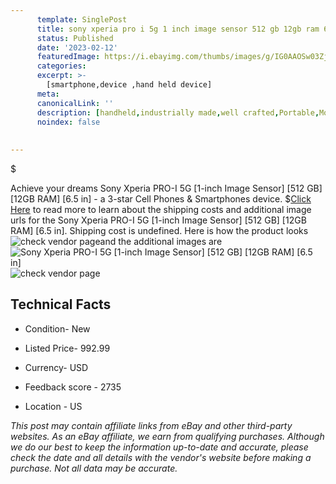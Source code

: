 ```yaml
---
      template: SinglePost
      title: sony xperia pro i 5g 1 inch image sensor 512 gb 12gb ram 6 5 in 
      status: Published
      date: '2023-02-12'
      featuredImage: https://i.ebayimg.com/thumbs/images/g/IG0AAOSw03ZjrbYt/s-l225.jpg
      categories: 
      excerpt: >-
        [smartphone,device ,hand held device]
      meta:
      canonicalLink: ''
      description: [handheld,industrially made,well crafted,Portable,Mobile,Compact,Convenient,Lightweight,Maneuverable,Man-portable,Miniature,Carriable,Hand-held,Light,Holdable,Transportable,Mobile device,Pocket-sized,On-the-go,Wireless,Cordless,Compact size,Convenient size, smartphone,device ,hand held device]
      noindex: false
      
        
---
```

$

Achieve your dreams Sony Xperia PRO-I 5G [1-inch Image Sensor] [512 GB] [12GB RAM] [6.5 in] - a 3-star Cell Phones & Smartphones device.
$[Click Here](https://www.ebay.com/itm/234831502732?hash=item36ad0c5d8c%3Ag%3AIG0AAOSw03ZjrbYt&mkevt=1&mkcid=1&mkrid=711-53200-19255-0&campid=%253CePNCampaignId%253E&customid=%253CreferenceId%253E&toolid=10049) to read more to learn about the shipping costs and additional image urls for the Sony Xperia PRO-I 5G [1-inch Image Sensor] [512 GB] [12GB RAM] [6.5 in]. Shipping cost is undefined. Here is how the product looks ![check vendor page](https://i.ebayimg.com/thumbs/images/g/IG0AAOSw03ZjrbYt/s-l225.jpg)and the additional images are![Sony Xperia PRO-I 5G [1-inch Image Sensor] [512 GB] [12GB RAM] [6.5 in]](https://i.ebayimg.com/images/g/IG0AAOSw03ZjrbYt/s-l960.jpg)![check vendor page](https://origin-galleryplus.ebayimg.com/ws/web/234831502732_2_0_1/225x225.jpg,https://origin-galleryplus.ebayimg.com/ws/web/234831502732_3_0_1/225x225.jpg,https://origin-galleryplus.ebayimg.com/ws/web/234831502732_4_0_1/225x225.jpg,https://origin-galleryplus.ebayimg.com/ws/web/234831502732_5_0_1/225x225.jpg,https://origin-galleryplus.ebayimg.com/ws/web/234831502732_6_0_1/225x225.jpg,https://origin-galleryplus.ebayimg.com/ws/web/234831502732_7_0_1/225x225.jpg,https://origin-galleryplus.ebayimg.com/ws/web/234831502732_8_0_1/225x225.jpg,https://origin-galleryplus.ebayimg.com/ws/web/234831502732_9_0_1/225x225.jpg,https://origin-galleryplus.ebayimg.com/ws/web/234831502732_10_0_1/225x225.jpg,https://origin-galleryplus.ebayimg.com/ws/web/234831502732_11_0_1/225x225.jpg,https://origin-galleryplus.ebayimg.com/ws/web/234831502732_12_0_1/225x225.jpg,https://origin-galleryplus.ebayimg.com/ws/web/234831502732_13_0_1/225x225.jpg,https://origin-galleryplus.ebayimg.com/ws/web/234831502732_14_0_1/225x225.jpg,https://origin-galleryplus.ebayimg.com/ws/web/234831502732_15_0_1/225x225.jpg)



 ## Technical Facts 



     
      

 - Condition- New 


      

 - Listed Price- 992.99 


      

 - Currency- USD 


      

 - Feedback score - 2735 


      

 - Location - US 


      
      

 *_This post may contain affiliate links from eBay and other third-party websites. As an eBay affiliate, we earn from qualifying purchases. Although we do our best to keep the information up-to-date and accurate, please check the date and all details with the vendor's website before making a purchase. Not all data may be accurate._*






